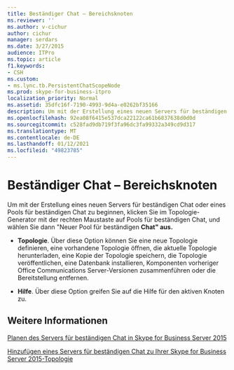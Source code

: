 ```yaml
---
title: Beständiger Chat – Bereichsknoten
ms.reviewer: ''
ms.author: v-cichur
author: cichur
manager: serdars
ms.date: 3/27/2015
audience: ITPro
ms.topic: article
f1.keywords:
- CSH
ms.custom:
- ms.lync.tb.PersistentChatScopeNode
ms.prod: skype-for-business-itpro
localization_priority: Normal
ms.assetid: 35dfc16f-7190-4993-9d4a-e0262bf35166
description: Um mit der Erstellung eines neuen Servers für beständigen Chat oder eines Pools für beständigen Chat zu beginnen, klicken Sie im Topologie-Generator mit der rechten Maustaste auf Pools für beständigen Chat, und wählen Sie dann "Neuer Pool für beständigen Chat" aus.
ms.openlocfilehash: 92ea08f6415e537dca22122ca61b6837638d0d0d
ms.sourcegitcommit: c528fad9db719f3fa96dc3fa99332a349cd9d317
ms.translationtype: MT
ms.contentlocale: de-DE
ms.lasthandoff: 01/12/2021
ms.locfileid: "49823785"
---
```

# <a name="persistent-chat-scope-node"></a>Beständiger Chat – Bereichsknoten
 
Um mit der Erstellung eines neuen Servers für beständigen Chat oder eines  Pools für beständigen Chat zu beginnen, klicken Sie im Topologie-Generator mit der rechten Maustaste auf Pools für beständigen Chat, und wählen Sie dann "Neuer Pool für beständigen **Chat" aus.**
  
- **Topologie**. Über diese Option können Sie eine neue Topologie definieren, eine vorhandene Topologie öffnen, die aktuelle Topologie herunterladen, eine Kopie der Topologie speichern, die Topologie veröffentlichen, eine Datenbank installieren, Komponenten vorheriger Office Communications Server-Versionen zusammenführen oder die Bereitstellung entfernen.
    
- **Hilfe**. Über diese Option greifen Sie auf die Hilfe für den aktiven Knoten zu.
    
## <a name="see-also"></a>Weitere Informationen

[Planen des Servers für beständigen Chat in Skype for Business Server 2015](../../plan-your-deployment/persistent-chat-server/persistent-chat-server.md)
  
[Hinzufügen eines Servers für beständigen Chat zu Ihrer Skype for Business Server 2015-Topologie](../../deploy/deploy-persistent-chat-server/add-persistent-chat-server.md)
